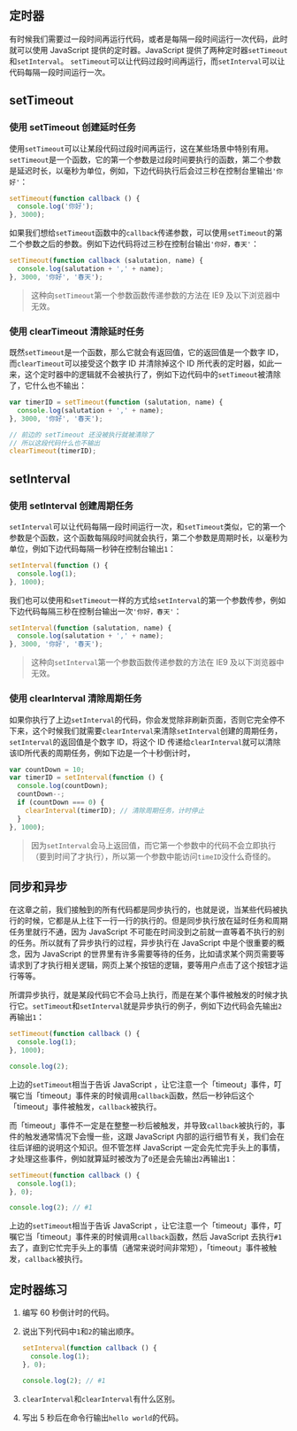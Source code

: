 ## 定时器

有时候我们需要过一段时间再运行代码，或者是每隔一段时间运行一次代码，此时就可以使用 JavaScript 提供的定时器。JavaScript 提供了两种定时器`setTimeout`和`setInterval`。 `setTimeout`可以让代码过段时间再运行，而`setInterval`可以让代码每隔一段时间运行一次。

## setTimeout

### 使用 setTimeout 创建延时任务

使用`setTimeout`可以让某段代码过段时间再运行，这在某些场景中特别有用。`setTimeout`是一个函数，它的第一个参数是过段时间要执行的函数，第二个参数是延迟时长，以毫秒为单位，例如，下边代码执行后会过三秒在控制台里输出`'你好'`：

```javascript
setTimeout(function callback () {
  console.log('你好');
}, 3000);
```

如果我们想给`setTimeout`函数中的`callback`传递参数，可以使用`setTimeout`的第二个参数之后的参数。例如下边代码将过三秒在控制台输出`'你好，春天'`：

```javascript
setTimeout(function callback (salutation, name) {
  console.log(salutation + ',' + name);
}, 3000, '你好', '春天');
```
> 这种向`setTimeout`第一个参数函数传递参数的方法在 IE9 及以下浏览器中无效。

### 使用 clearTimeout 清除延时任务

既然`setTimeout`是一个函数，那么它就会有返回值，它的返回值是一个数字 ID，而`clearTimeout`可以接受这个数字 ID 并清除掉这个 ID 所代表的定时器，如此一来，这个定时器中的逻辑就不会被执行了，例如下边代码中的`setTimeout`被清除了，它什么也不输出：

```javascript
var timerID = setTimeout(function (salutation, name) {
  console.log(salutation + ',' + name);
}, 3000, '你好', '春天');

// 前边的 setTimeout 还没被执行就被清除了
// 所以这段代码什么也不输出
clearTimeout(timerID);
```

## setInterval

### 使用 setInterval 创建周期任务

`setInterval`可以让代码每隔一段时间运行一次，和`setTimeout`类似，它的第一个参数是个函数，这个函数每隔段时间就会执行，第二个参数是周期时长，以毫秒为单位，例如下边代码每隔一秒钟在控制台输出`1`：

```javascript
setInterval(function () {
  console.log(1);
}, 1000);
```

我们也可以使用和`setTimeout`一样的方式给`setInterval`的第一个参数传参，例如下边代码每隔三秒在控制台输出一次`'你好，春天'`：

```javascript
setInterval(function (salutation, name) {
  console.log(salutation + ',' + name);
}, 3000, '你好', '春天');
```
> 这种向`setInterval`第一个参数函数传递参数的方法在 IE9 及以下浏览器中无效。

### 使用 clearInterval 清除周期任务

如果你执行了上边`setInterval`的代码，你会发觉除非刷新页面，否则它完全停不下来，这个时候我们就需要`clearInterval`来清除`setInterval`创建的周期任务，`setInterval`的返回值是个数字 ID，将这个 ID 传递给`clearInterval`就可以清除该ID所代表的周期任务，例如下边是一个十秒倒计时，

```javascript
var countDown = 10;
var timerID = setInterval(function () {
  console.log(countDown);
  countDown--;
  if (countDown === 0) {
    clearInterval(timerID); // 清除周期任务，计时停止
  }
}, 1000);
```
> 因为`setInterval`会马上返回值，而它第一个参数中的代码不会立即执行（要到时间了才执行），所以第一个参数中能访问`timeID`没什么奇怪的。

## 同步和异步

在这章之前，我们接触到的所有代码都是同步执行的，也就是说，当某些代码被执行的时候，它都是从上往下一行一行的执行的。但是同步执行放在延时任务和周期任务里就行不通，因为 JavaScript 不可能在时间没到之前就一直等着不执行的别的任务。所以就有了异步执行的过程，异步执行在 JavaScript 中是个很重要的概念，因为 JavaScript 的世界里有许多需要等待的任务，比如请求某个网页需要等请求到了才执行相关逻辑，网页上某个按钮的逻辑，要等用户点击了这个按钮才运行等等。

所谓异步执行，就是某段代码它不会马上执行，而是在某个事件被触发的时候才执行它。`setTimeout`和`setInterval`就是异步执行的例子，例如下边代码会先输出`2`再输出`1`：

```javascript
setTimeout(function callback () {
  console.log(1);
}, 1000);

console.log(2);
```

上边的`setTimeout`相当于告诉 JavaScript ，让它注意一个「timeout」事件，叮嘱它当「timeout」事件来的时候调用`callback`函数，然后一秒钟后这个「timeout」事件被触发，`callback`被执行。

而「timeout」事件不一定是在整整一秒后被触发，并导致`callback`被执行的，事件的触发通常情况下会慢一些，这跟 JavaScript 内部的运行细节有关，我们会在往后详细的说明这个知识。但不管怎样 JavaScript 一定会先忙完手头上的事情，才处理这些事件，例如就算延时被改为了`0`还是会先输出`2`再输出`1`：

```javascript
setTimeout(function callback () {
  console.log(1);
}, 0);

console.log(2); // #1
```

上边的`setTimeout`相当于告诉 JavaScript ，让它注意一个「timeout」事件，叮嘱它当「timeout」事件来的时候调用`callback`函数，然后 JavaScript 去执行`#1`去了，直到它忙完手头上的事情（通常来说时间非常短），「timeout」事件被触发，`callback`被执行。

## 定时器练习

1. 编写 60 秒倒计时的代码。
2. 说出下列代码中`1`和`2`的输出顺序。
    
    ```javascript
    setInterval(function callback () {
      console.log(1);
    }, 0);
    
    console.log(2); // #1
    ```
3. `clearInterval`和`clearInterval`有什么区别。
4. 写出 5 秒后在命令行输出`hello world`的代码。